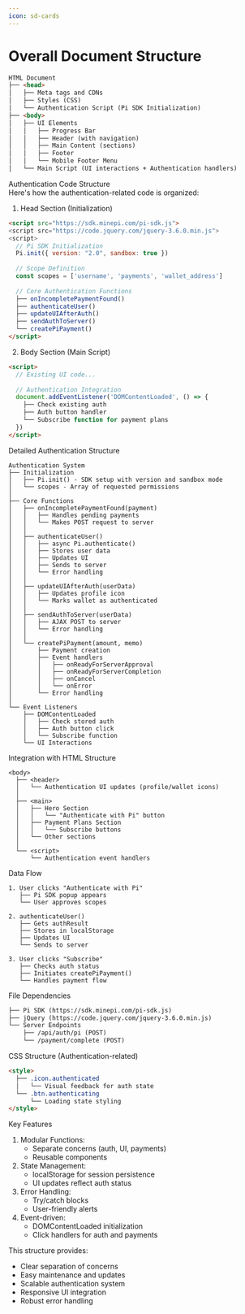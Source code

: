 ```yaml
---
icon: sd-cards
---
```


# Overall Document Structure

```html
HTML Document
├── <head>
│   ├── Meta tags and CDNs
│   ├── Styles (CSS)
│   └── Authentication Script (Pi SDK Initialization)
├── <body>
│   ├── UI Elements
│   │   ├── Progress Bar
│   │   ├── Header (with navigation)
│   │   ├── Main Content (sections)
│   │   ├── Footer
│   │   └── Mobile Footer Menu
│   └── Main Script (UI interactions + Authentication handlers)
```

Authentication Code Structure\
Here's how the authentication-related code is organized:

1. Head Section (Initialization)

```html
<script src="https://sdk.minepi.com/pi-sdk.js">
<script src="https://code.jquery.com/jquery-3.6.0.min.js">
<script>
  // Pi SDK Initialization
  Pi.init({ version: "2.0", sandbox: true })
  
  // Scope Definition
  const scopes = ['username', 'payments', 'wallet_address']
  
  // Core Authentication Functions
  ├── onIncompletePaymentFound()
  ├── authenticateUser()
  ├── updateUIAfterAuth()
  ├── sendAuthToServer()
  └── createPiPayment()
</script>
```

2. Body Section (Main Script)

```html
<script>
  // Existing UI code...
  
  // Authentication Integration
  document.addEventListener('DOMContentLoaded', () => {
    ├── Check existing auth
    ├── Auth button handler
    └── Subscribe function for payment plans
  })
</script>
```

Detailed Authentication Structure

```
Authentication System
├── Initialization
│   ├── Pi.init() - SDK setup with version and sandbox mode
│   └── scopes - Array of requested permissions
│
├── Core Functions
│   ├── onIncompletePaymentFound(payment)
│   │   ├── Handles pending payments
│   │   └── Makes POST request to server
│   │
│   ├── authenticateUser()
│   │   ├── async Pi.authenticate()
│   │   ├── Stores user data
│   │   ├── Updates UI
│   │   ├── Sends to server
│   │   └── Error handling
│   │
│   ├── updateUIAfterAuth(userData)
│   │   ├── Updates profile icon
│   │   └── Marks wallet as authenticated
│   │
│   ├── sendAuthToServer(userData)
│   │   ├── AJAX POST to server
│   │   └── Error handling
│   │
│   └── createPiPayment(amount, memo)
│       ├── Payment creation
│       ├── Event handlers
│       │   ├── onReadyForServerApproval
│       │   ├── onReadyForServerCompletion
│       │   ├── onCancel
│       │   └── onError
│       └── Error handling
│
└── Event Listeners
    ├── DOMContentLoaded
    │   ├── Check stored auth
    │   ├── Auth button click
    │   └── Subscribe function
    └── UI Interactions
```

Integration with HTML Structure

```*
<body>
  ├── <header> 
  │   └── Authentication UI updates (profile/wallet icons)
  │
  ├── <main>
  │   ├── Hero Section
  │   │   └── "Authenticate with Pi" button
  │   ├── Payment Plans Section
  │   │   └── Subscribe buttons
  │   └── Other sections
  │
  └── <script>
      └── Authentication event handlers
```

Data Flow

```*
1. User clicks "Authenticate with Pi"
   ├── Pi SDK popup appears
   └── User approves scopes

2. authenticateUser()
   ├── Gets authResult
   ├── Stores in localStorage
   ├── Updates UI
   └── Sends to server

3. User clicks "Subscribe"
   ├── Checks auth status
   ├── Initiates createPiPayment()
   └── Handles payment flow
```

File Dependencies

```html
├── Pi SDK (https://sdk.minepi.com/pi-sdk.js)
├── jQuery (https://code.jquery.com/jquery-3.6.0.min.js)
└── Server Endpoints
    ├── /api/auth/pi (POST)
    └── /payment/complete (POST)
```

CSS Structure (Authentication-related)

```html
<style>
  ├── .icon.authenticated
  │   └── Visual feedback for auth state
  └── .btn.authenticating
      └── Loading state styling
</style>
```

Key Features

1. Modular Functions:
   * Separate concerns (auth, UI, payments)
   * Reusable components
2. State Management:
   * localStorage for session persistence
   * UI updates reflect auth status
3. Error Handling:
   * Try/catch blocks
   * User-friendly alerts
4. Event-driven:
   * DOMContentLoaded initialization
   * Click handlers for auth and payments

This structure provides:

* Clear separation of concerns
* Easy maintenance and updates
* Scalable authentication system
* Responsive UI integration
* Robust error handling
